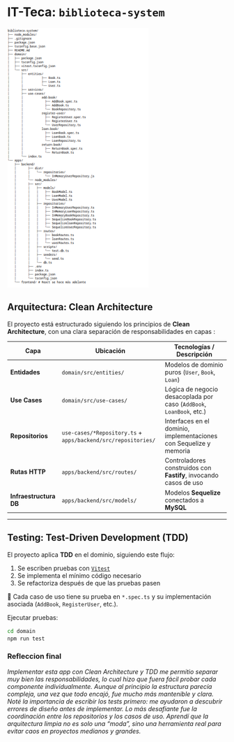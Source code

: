 # IT-Teca: `biblioteca-system`

![Estructura del proyecto IT-Teca](EstructuraIT-Teca.png)

## Arquitectura: Clean Architecture

El proyecto está estructurado siguiendo los principios de **Clean Architecture**, con una clara separación de responsabilidades en capas :

| Capa                  | Ubicación                                            | Tecnologías / Descripción                                                  |
|-----------------------|------------------------------------------------------|-----------------------------------------------------------------------------|
| **Entidades**         | `domain/src/entities/`                               | Modelos de dominio puros (`User`, `Book`, `Loan`)                          |
| **Use Cases**         | `domain/src/use-cases/`                              | Lógica de negocio desacoplada por caso (`AddBook`, `LoanBook`, etc.)       |
| **Repositorios**      | `use-cases/*Repository.ts` + `apps/backend/src/repositories/` | Interfaces en el dominio, implementaciones con Sequelize y memoria         |
| **Rutas HTTP**        | `apps/backend/src/routes/`                           | Controladores construidos con **Fastify**, invocando casos de uso          |
| **Infraestructura DB**| `apps/backend/src/models/`                           | Modelos **Sequelize** conectados a **MySQL**                                |

---

## Testing: Test-Driven Development (TDD)

El proyecto aplica **TDD** en el dominio, siguiendo este flujo:

1. Se escriben pruebas con [`Vitest`](https://vitest.dev/)
2. Se implementa el mínimo código necesario
3. Se refactoriza después de que las pruebas pasen

📁 Cada caso de uso tiene su prueba en `*.spec.ts` y su implementación asociada (`AddBook`, `RegisterUser`, etc.).

Ejecutar pruebas:

```bash
cd domain
npm run test
```

### Refleccion final
	
*Implementar esta app con Clean Architecture y TDD me permitio separar muy bien las responsabilidades, lo cual hizo que fuera fácil probar cada componente individualmente. Aunque al principio la estructura parecía compleja, una vez que todo encajó, fue mucho más mantenible y clara. Noté la importancia de escribir los tests primero: me ayudaron a descubrir errores de diseño antes de implementar. Lo más desafiante fue la coordinación entre los repositorios y los casos de uso. Aprendí que la arquitectura limpia no es solo una “moda”, sino una herramienta real para evitar caos en proyectos medianos y grandes.*

